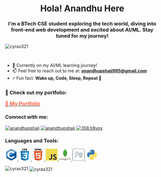 <h1 align="center">Hola! Anandhu Here</h1>
<h3 align="center">I'm a BTech CSE student exploring the tech world, diving into front-end web development and excited about AI/ML. Stay tuned for my journey!</h3>

<p align="left"> <img src="https://komarev.com/ghpvc/?username=cyrax321&label=Profile%20views&color=0e75b6&style=flat" alt="cyrax321" /> </p>

<p align="left"> <a href="https://img.shields.io/twitter/follow/?logo=twitter&style=for-the-badge" target="blank"><img src="https://img.shields.io/twitter/follow/?logo=twitter&style=for-the-badge" alt="" /></a> </p>

- 🌱 Currently on my AI/ML learning journey!  
- 📫 Feel free to reach out to me at: **[anandhupshaji995@gmail.com](mailto:anandhupshaji995@gmail.com)**  
- ⚡ Fun fact: **Wake up, Code, Sleep, Repeat 🔄**

<h3 align="left">🌟 Check out my portfolio:</h3>
<p align="left">
  <a href="https://vyifolinhk46uf6l.vercel.app/" target="blank">
    <strong style="color: #FF6347; font-size: 1.2em;">🚀 My Portfolio</strong>
  </a>
</p>

<h3 align="left">Connect with me:</h3>
<p align="left">
  <a href="https://linkedin.com/in/anandhupshaji" target="blank"><img align="center" src="https://raw.githubusercontent.com/rahuldkjain/github-profile-readme-generator/master/src/images/icons/Social/linked-in-alt.svg" alt="anandhupshaji" height="30" width="40" /></a>
  <a href="https://fb.com/anandhupshaji" target="blank"><img align="center" src="https://raw.githubusercontent.com/rahuldkjain/github-profile-readme-generator/master/src/images/icons/Social/facebook.svg" alt="anandhupshaji" height="30" width="40" /></a>
  <a href="https://instagram.com/358.h9vqx" target="blank"><img align="center" src="https://raw.githubusercontent.com/rahuldkjain/github-profile-readme-generator/master/src/images/icons/Social/instagram.svg" alt="358.h9vqx" height="30" width="40" /></a>
</p>

<h3 align="left">Languages and Tools:</h3>
<p align="left"> 
  <a href="https://www.cprogramming.com/" target="_blank" rel="noreferrer"> <img src="https://raw.githubusercontent.com/devicons/devicon/master/icons/c/c-original.svg" alt="c" width="40" height="40"/> </a> 
  <a href="https://www.w3schools.com/css/" target="_blank" rel="noreferrer"> <img src="https://raw.githubusercontent.com/devicons/devicon/master/icons/css3/css3-original-wordmark.svg" alt="css3" width="40" height="40"/> </a> 
  <a href="https://www.w3.org/html/" target="_blank" rel="noreferrer"> <img src="https://raw.githubusercontent.com/devicons/devicon/master/icons/html5/html5-original-wordmark.svg" alt="html5" width="40" height="40"/> </a> 
  <a href="https://developer.mozilla.org/en-US/docs/Web/JavaScript" target="_blank" rel="noreferrer"> <img src="https://raw.githubusercontent.com/devicons/devicon/master/icons/javascript/javascript-original.svg" alt="javascript" width="40" height="40"/> </a> 
  <a href="https://www.mongodb.com/" target="_blank" rel="noreferrer"> <img src="https://raw.githubusercontent.com/devicons/devicon/master/icons/mongodb/mongodb-original-wordmark.svg" alt="mongodb" width="40" height="40"/> </a> 
  <a href="https://www.photoshop.com/en" target="_blank" rel="noreferrer"> <img src="https://raw.githubusercontent.com/devicons/devicon/master/icons/photoshop/photoshop-line.svg" alt="photoshop" width="40" height="40"/> </a> 
  <a href="https://www.python.org" target="_blank" rel="noreferrer"> <img src="https://raw.githubusercontent.com/devicons/devicon/master/icons/python/python-original.svg" alt="python" width="40" height="40"/> </a>
</p>

<p><img align="left" src="https://github-readme-stats.vercel.app/api/top-langs?username=cyrax321&show_icons=true&locale=en&layout=compact" alt="cyrax321" /></p>

<p>&nbsp;<img align="center" src="https://github-readme-stats.vercel.app/api?username=cyrax321&show_icons=true&locale=en" alt="cyrax321" /></p>

